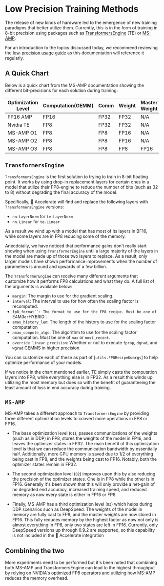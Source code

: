 <!--Copyright 2023 The HuggingFace Team. All rights reserved.

Licensed under the Apache License, Version 2.0 (the "License"); you may not use this file except in compliance with
the License. You may obtain a copy of the License at

http://www.apache.org/licenses/LICENSE-2.0

Unless required by applicable law or agreed to in writing, software distributed under the License is distributed on
an "AS IS" BASIS, WITHOUT WARRANTIES OR CONDITIONS OF ANY KIND, either express or implied. See the License for the
specific language governing permissions and limitations under the License.

⚠️ Note that this file is in Markdown but contain specific syntax for our doc-builder (similar to MDX) that may not be
rendered properly in your Markdown viewer.
-->

# Low Precision Training Methods

The release of new kinds of hardware led to the emergence of new training paradigms that better utilize them. Currently, this is in the form of training
in 8-bit precision using packages such as [TransformersEngine](https://github.com/NVIDIA/TransformerEngine) (TE) or [MS-AMP](https://github.com/Azure/MS-AMP/tree/main).

For an introduction to the topics discussed today, we recommend reviewing the [low-precision usage guide](../usage_guides/low_precision_training.md) as this documentation will reference it regularly. 

## A Quick Chart

Below is a quick chart from the MS-AMP documentation showing the different bit-precisions for each solution during training:

Optimization Level | Computation(GEMM) | Comm | Weight | Master Weight | Weight Gradient | Optimizer States
-- | -- | -- | -- | -- | -- | --
FP16 AMP | FP16 | FP32 | FP32 | N/A | FP32 | FP32+FP32
Nvidia TE | FP8 | FP32 | FP32 | N/A | FP32 | FP32+FP32
MS-AMP O1 | FP8 | FP8 | FP16 | N/A | FP8 | FP32+FP32
MS-AMP O2 | FP8 | FP8 | FP16 | N/A | FP8 | FP8+FP16
MS-AMP O3 | FP8 | FP8 | FP8 | FP16 | FP8 | FP8+FP16

## `TransformersEngine`

`TransformersEngine` is the first solution to trying to train in 8-bit floating point. It works by using drop-in replacement layers for certain ones in a model that utilize their FP8-engine to reduce the number of bits (such as 32 to 8) without degrading the final accuracy of the model. 

Specifically, 🤗 Accelerate will find and replace the following layers with `TransformersEngine` versions:

* `nn.LayerNorm` for `te.LayerNorm`
* `nn.Linear` for `te.Linear`

As a result we wind up with a model that has most of its layers in BF16, while some layers are in FP8 reducing some of the memory. 

Anecdotally, we have noticed that performance gains don't really start showing when using `TransformerEngine` until a large majority of the layers
in the model are made up of those two layers to replace. As a result, only larger models have shown performance improvements when the number of parameters is around and upwards of a few billion. 

The `TransformerEngine` can receive many different arguments that customize how it performs FP8 calculations and what they do. A full list of the arguments is available below:

* `margin`: The margin to use for the gradient scaling.
* `interval`: The interval to use for how often the scaling factor is recomputed.
* `fp8_format``: The format to use for the FP8 recipe. Must be one of `E4M3` or `HYBRID`.
* `amax_history_len`: The length of the history to use for the scaling factor computation
* `amax_compute_algo`: The algorithm to use for the scaling factor computation. Must be one of `max` or `most_recent`.
* `override_linear_precision`: Whether or not to execute `fprop`, `dgrad`, and `wgrad` GEMMS in higher precision.

You can customize each of these as part of [`utils.FP8RecipeKwargs`] to help optimize performance of your models.

If we notice in the chart mentioned earlier, TE simply casts the computation layers into FP8, while everything else is in FP32. As a result this winds up utilizing the most memory but does so with the benefit of guaranteeing the least amount of loss in end accuracy during training. 

## `MS-AMP`

MS-AMP takes a different approach to `TransformersEngine` by providing three different optimization levels to convert more operations in FP8 or FP16.

* The base optimization level (`O1`), passes communications of the weights (such as in DDP) in FP8, stores the weights of the model in FP16, and leaves the optimizer states in FP32. The main benefit of this optimization level is that we can reduce the communication bandwidth by essentially half. Additionally, more GPU memory is saved due to 1/2 of everything being cast in FP8, and the weights being cast to FP16. Notably, both the optimizer states remain in FP32.

* The second optimization level (`O2`) improves upon this by also reducing the precision of the optimizer states. One is in FP8 while the other is in FP16. Generally it's been shown that this will only provide a net-gain of no degraded end accuracy, increased training speed, and reduced memory as now every state is either in FP16 or FP8. 

* Finally, MS-AMP has a third optimization level (`O3`) which helps during DDP scenarios such as DeepSpeed. The weights of the model in memory are fully cast to FP8, and the master weights are now stored in FP16. This fully reduces memory by the highest factor as now not only is almost everything in FP8, only two states are left in FP16. Currently, only DeepSpeed versions up through 0.9.2 are supported, so this capability is not included in the 🤗 Accelerate integration

## Combining the two

More experiments need to be performed but it's been noted that combining both MS-AMP and TransformersEngine can lead to the highest throughput by relying on NVIDIA's optimized FP8 operators and utilizing how MS-AMP reduces the memory overhead.